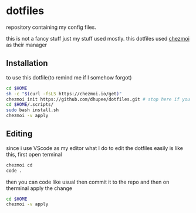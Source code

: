 # dotfiles

repository containing my config files.

this is not a fancy stuff just my stuff used mostly.
this dotfiles used [chezmoi](https://www.chezmoi.io/) as their manager

## Installation

to use this dotfile(to remind me if I somehow forgot)

```sh
cd $HOME
sh -c "$(curl -fsLS https://chezmoi.io/get)"
chezmoi init https://github.com/dhupee/dotfiles.git # stop here if you dont want to install stuff
cd $HOME/.scripts/
sudo bash install.sh 
chezmoi -v apply
```

## Editing

since i use VScode as my editor what I do to edit the dotfiles easily is like this, first open terminal

```sh
chezmoi cd
code .
```

then you can code like usual then commit it to the repo and then on therminal apply the change

```sh
cd $HOME
chezmoi -v apply
```
